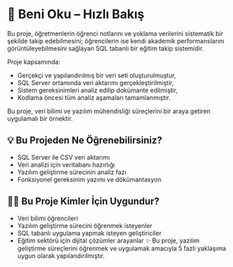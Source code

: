 # 📘 Beni Oku – Hızlı Bakış

Bu proje, öğretmenlerin öğrenci notlarını ve yoklama verilerini sistematik bir şekilde takip edebilmesini; öğrencilerin ise kendi akademik performanslarını görüntüleyebilmesini sağlayan SQL tabanlı bir eğitim takip sistemidir.

Proje kapsamında:
- Gerçekçi ve yapılandırılmış bir veri seti oluşturulmuştur,
- SQL Server ortamında veri aktarımı gerçekleştirilmiştir,
- Sistem gereksinimleri analiz edilip dokümante edilmiştir,
- Kodlama öncesi tüm analiz aşamaları tamamlanmıştır.

Bu proje, veri bilimi ve yazılım mühendisliği süreçlerini bir araya getiren uygulamalı bir örnektir.
## 💡 Bu Projeden Ne Öğrenebilirsiniz?

- SQL Server ile CSV veri aktarımı
- Veri analizi için veritabanı hazırlığı
- Yazılım geliştirme sürecinin analiz fazı
- Fonksiyonel gereksinim yazımı ve dökümantasyon
## 👨‍💻 Bu Proje Kimler İçin Uygundur?

- Veri bilimi öğrencileri
- Yazılım geliştirme sürecini öğrenmek isteyenler
- SQL tabanlı uygulama yapmak isteyen geliştiriciler
- Eğitim sektörü için dijital çözümler arayanlar                                                                                                                                                                                                                                                                                          ✨ Bu proje, yazılım geliştirme süreçlerini öğrenmek ve uygulamak amacıyla 5 fazlı yaklaşıma uygun olarak yapılandırılmıştır.

